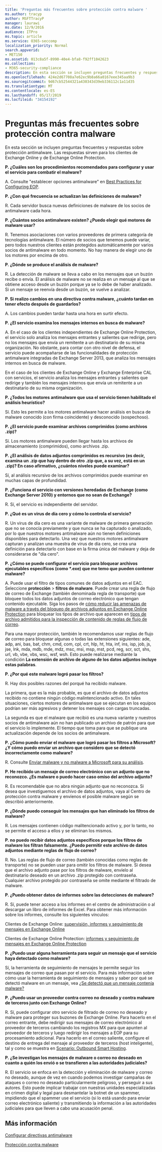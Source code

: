 ```yaml
---
title: 'Preguntas más frecuentes sobre protección contra malware '
ms.author: tracyp
author: MSFTTracyP
manager: laurawi
ms.date: 12/9/2016
audience: ITPro
ms.topic: article
ms.service: O365-seccomp
localization_priority: Normal
search.appverid:
- MET150
ms.assetid: 013c8a5f-8990-40e4-bfa8-f92ff1042623
ms.collection:
- M365-security-compliance
description: En esta sección se incluyen preguntas frecuentes y respuestas sobre protección antimalware. Las respuestas sirven para los clientes de Exchange Online y de Exchange Online Protection.
ms.openlocfilehash: 424e2d67708a7e62ec9b8a66a0167eee345aa9b3
ms.sourcegitcommit: 9d67cb52544321a430343d39eb336112c1a11d35
ms.translationtype: MT
ms.contentlocale: es-ES
ms.lasthandoff: 05/17/2019
ms.locfileid: "34154192"
---
```

# <a name="anti-malware-protection-faq"></a>Preguntas más frecuentes sobre protección contra malware 

En esta sección se incluyen preguntas frecuentes y respuestas sobre protección antimalware. Las respuestas sirven para los clientes de Exchange Online y de Exchange Online Protection.
  
 **P. ¿Cuáles son los procedimientos recomendados para configurar y usar el servicio para combatir el malware?**
  
A. Consulte "establecer opciones antimalware" en [Best Practices for Configuring EOP](eop/best-practices-for-configuring-eop.md).
  
 **P. ¿Con qué frecuencia se actualizan las definiciones de malware?**
  
R. Cada servidor busca nuevas definiciones de malware de los socios de antimalware cada hora.
  
 **P. ¿Cuántos socios antimalware existen? ¿Puedo elegir qué motores de malware usar?**
  
R. Tenemos asociaciones con varios proveedores de primera categoría de tecnologías antimalware. El número de socios que tenemos puede variar, pero todos nuestros clientes están protegidos automáticamente por varios socios de antimalware en todo momento. No hay manera de elegir uno de los motores por encima de otro.
  
 **P. ¿Dónde se produce el análisis de malware?**
  
R. La detección de malware se lleva a cabo en los mensajes que un buzón recibe o envía. El análisis de malware no se realiza en un mensaje al que se obtiene acceso desde un buzón porque ya se lo debe de haber analizado. Si un mensaje se reenvía desde un buzón, se vuelve a analizar.
  
 **P. Si realizo cambios en una directiva contra malware, ¿cuánto tardan en tener efecto después de guardarlos?**
  
A. Los cambios pueden tardar hasta una hora en surtir efecto.
  
 **P. ¿El servicio examina los mensajes internos en busca de malware?**
  
A. En el caso de los clientes independientes de Exchange Online Protection, el servicio solo analiza los mensajes entrantes y salientes que redirige, pero no los mensajes que envía un remitente a un destinatario de su misma organización. No obstante, para contar con otro nivel de defensa, el servicio puede acompañarse de las funcionalidades de protección antimalware integradas de Exchange Server 2013, que analiza los mensajes internos en busca de malware.
  
En el caso de los clientes de Exchange Online y Exchange Enterprise CAL con servicios, el servicio analiza los mensajes entrantes y salientes que redirige y también los mensajes internos que envía un remitente a un destinatario de su misma organización. 
  
 **P. ¿Todos los motores antimalware que usa el servicio tienen habilitado el análisis heurístico?**
  
Sí. Esto les permite a los motores antimalware hacer análisis en busca de malware conocido (con firma coincidente) y desconocido (sospechoso).
  
 **P. ¿El servicio puede examinar archivos comprimidos (como archivos .zip)?**
  
Sí. Los motores antimalware pueden llegar hasta los archivos de almacenamiento (comprimidos), como archivos .zip.
  
 **P. ¿El análisis de datos adjuntos comprimidos es recursivo (es decir, examina un .zip que hay dentro de otro .zip que, a su vez, está en un .zip)? En caso afirmativo, ¿cuántos niveles puede examinar?**
  
Sí, al análisis recursivo de los archivos comprimidos puede examinar en muchas capas de profundidad.
  
 **P. ¿Funciona el servicio con versiones heredadas de Exchange (como Exchange Server 2010) y entornos que no sean de Exchange?**
  
R. Sí, el servicio es independiente del servidor.
  
 **P. ¿Qué es un virus de día cero y cómo lo controla el servicio?**
  
R. Un virus de día cero es una variante de malware de primera generación que no se conocía previamente y que nunca se ha capturado o analizado, por lo que nuestros motores antimalware aún no tienen definiciones disponibles para detectarlo. Una vez que nuestros motores antimalware capturan y analizan una muestra de virus de día cero, se crea una definición para detectarlo con base en la firma única del malware y deja de considerarse de "día cero".
  
 **P. ¿Cómo se puede configurar el servicio para bloquear archivos ejecutables específicos (como \*.exe) que me temo que pueden contener malware?**
  
A. Puede usar el filtro de tipos comunes de datos adjuntos en el EAC. Seleccione **protección** \> **filtros de malware**. Puede crear una regla de flujo de correo de Exchange (también denominada regla de transporte) que bloquee todos los datos adjuntos de correo electrónico que tengan contenido ejecutable. Siga los pasos de [cómo reducir las amenazas de malware a través del bloqueo de archivos adjuntos en Exchange Online Protection](https://support.microsoft.com/kb/2959596) para bloquear los tipos de archivo que aparecen en [tipos de archivo admitidos para la inspección de contenido de reglas de flujo de correo](https://docs.microsoft.com/exchange/security-and-compliance/mail-flow-rules/inspect-message-attachments#supported-file-types-for-mail-flow-rule-content-inspection).
  
Para una mayor protección, también le recomendamos usar reglas de flujo de correo para bloquear algunas o todas las extensiones siguientes: ade, adp, ani, bas, bat, chm, cmd, com, cpl, crt, hlp, ht, hta, inf, ins, isp, job, js, jse, lnk, mda, mdb, mde, mdz, msc, msi, msp, mst, pcd, reg, scr, sct, shs, url, vb, vbe, vbs, wsc, wsf, wsh. Esto puede realizarse mediante la condición **La extensión de archivo de alguno de los datos adjuntos incluye estas palabras**. 
  
 **P. ¿Por qué este malware logró pasar los filtros?**
  
R. Hay dos posibles razones del porqué ha recibido malware.
  
La primera, que es la más probable, es que el archivo de datos adjuntos recibido no contiene ningún código malintencionado activo. En tales situaciones, ciertos motores de antimalware que se ejecutan en los equipos podrían ser más agresivos y detener los mensajes con cargas truncadas.
  
La segunda es que el malware que recibió es una nueva variante y nuestros socios de antimalware aún no han publicado un archivo de patrón para que el servicio lo implemente. El tiempo que toma para que se publique una actualización depende de los socios de antimalware.
  
 **P. ¿Cómo puedo enviar el malware que logró pasar los filtros a Microsoft? ¿Y cómo puedo enviar un archivo que considero que se detectó incorrectamente como malware?**
  
R. Consulte [Enviar malware y no malware a Microsoft para su análisis](submitting-malware-and-non-malware-to-microsoft-for-analysis.md).
  
 **P. He recibido un mensaje de correo electrónico con un adjunto que no reconozco. ¿Es malware o puedo hacer caso omiso del archivo adjunto?**
  
R. Es recomendable que no abra ningún adjunto que no reconozca. Si desea que investiguemos el archivo de datos adjuntos, vaya al Centro de protección contra malware y envíenos el posible malware según se describió anteriormente.
  
 **P. ¿Dónde puedo conseguir los mensajes que han eliminado los filtros de malware?**
  
R. Los mensajes contienen código malitencionado activo y, por lo tanto, no se permite el acceso a ellos y se eliminan los mismos.
  
 **P. no puedo recibir datos adjuntos específicos porque los filtros de malware los filtran falsamente. ¿Puedo permitir este archivo de datos adjuntos mediante reglas de flujo de correo?**
  
R. No. Las reglas de flujo de correo (también conocidas como reglas de transporte) no se pueden usar para omitir los filtros de malware. Si desea que el archivo adjunto pase por los filtros de malware, envíelo al destinatario deseado en un archivo .zip protegido con contraseña. Cualquier archivo protegido por contraseña se omite mediante el filtrado de malware.
  
 **P. ¿Puedo obtener datos de informes sobre las detecciones de malware?**
  
R. Sí, puede tener acceso a los informes en el centro de administración o al descargar un libro de informes de Excel. Para obtener más información sobre los informes, consulte los siguientes vínculos: 
  
Clientes de Exchange Online: [supervisión, informes y seguimiento de mensajes en Exchange Online](http://technet.microsoft.com/library/87bdeeae-bd80-4a3b-95c5-62fbaf97c2e8.aspx)
  
Clientes de Exchange Online Protection: [informes y seguimiento de mensajes en Exchange Online Protection](eop/reporting-and-message-trace-in-exchange-online-protection.md)
  
 **P. ¿Puedo usar alguna herramienta para seguir un mensaje que el servicio haya detectado como malware?**
  
Sí, la herramienta de seguimiento de mensajes le permite seguir los mensajes de correo que pasan por el servicio. Para más información sobre cómo usar la herramienta de seguimiento de mensajes y saber por qué se detectó malware en un mensaje, vea [¿Se detectó que un mensaje contenía malware?](http://technet.microsoft.com/library/aa49e3f9-a5b1-4410-aac2-ddbbf3f5bfb2.aspx#BKMB_Whywasamessagedetectedtocontainmalware)
  
 **P. ¿Puedo usar un proveedor contra correo no deseado y contra malware de terceros junto con Exchange Online?**
  
R. Sí, puede configurar otro servicio de filtrado de correo no deseado y malware para proteger sus buzones de Exchange Online. Para hacerlo en el correo entrante, debe redirigir sus mensajes de correo electrónico al proveedor de terceros cambiando los registros MX para que apunten al proveedor de terceros y luego redirigir los mensajes a EOP para su procesamiento adicional. Para hacerlo en el correo saliente, configure el destino de entrega del mensaje al proveedor de terceros (host inteligente), tal y como se muestra en [Scenario: Outbound Smart Hosting](http://technet.microsoft.com/library/431b3f02-4efd-4bd3-94e7-eecd03f8ef5e.aspx).
  
 **P. ¿Se investigan los mensajes de malware o correo no deseado en cuanto a quién los envió o se transfieren a las autoridades judiciales?**
  
R. El servicio se enfoca en la detección y eliminación de malware y correo no deseado, aunque de vez en cuando podemos investigar campañas de ataques o correo no deseado particularmente peligroso, y perseguir a sus autores. Esto puede implicar trabajar con nuestras unidades especializadas en crimen digital y legal para desmantelar la botnet de un spammer, impidiendo que el spammer use el servicio (si lo está usando para enviar correo electrónico saliente) y transmitiendo la información a las autoridades judiciales para que lleven a cabo una acusación penal.
  
## <a name="for-more-information"></a>Más información

[Configurar directivas antimalware](configure-anti-malware-policies.md)
  
[Protección contra malware](anti-malware-protection.md)
  


